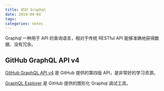 ```yaml
---
title: 初识 Graphql
date: 2019-04-04
tags:
categories: notes
---
```


Graphql 一种用于 API 的查询语言，相对于传统 RESTful API 能够准确地获得数据、没有冗余。



## GitHub GraphQL API v4

[GitHub GraphQL API v4](https://developer.github.com/v4/) 是 GitHub 提供的第四版 API，是非常好的学习资源。

[GraphQL Explorer](https://developer.github.com/v4/explorer) 是 GitHub 提供的图形化 Graphql 调试工具。



### 